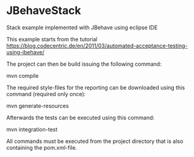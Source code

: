 # JBehaveStack
Stack example implemented with JBehave using eclipse IDE


This example starts from the tutorial https://blog.codecentric.de/en/2011/03/automated-acceptance-testing-using-jbehave/


The project can then be build issuing the following command:

mvn compile

The required style-files for the reporting can be downloaded using this command (required only once):

mvn generate-resources

Afterwards the tests can be executed using this command:

mvn integration-test

All commands must be executed from the project directory that is also containing the pom.xml-file.
